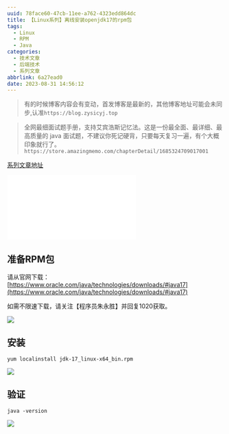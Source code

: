 ```yaml
---
uuid: 78face60-47cb-11ee-a762-4323edd864dc
title: 【Linux系列】离线安装openjdk17的rpm包
tags:
  - Linux
  - RPM
  - Java
categories:
  - 技术文章
  - 后端技术
  - 系列文章
abbrlink: 6a27ead0
date: 2023-08-31 14:56:12
---
```



> 有的时候博客内容会有变动，首发博客是最新的，其他博客地址可能会未同步,认准`https://blog.zysicyj.top`



> 全网最细面试题手册，支持艾宾浩斯记忆法。这是一份最全面、最详细、最高质量的 java
面试题，不建议你死记硬背，只要每天复习一遍，有个大概印象就行了。 `https://store.amazingmemo.com/chapterDetail/1685324709017001`
    

[系列文章地址](https://blog.zysicyj.top/categories/技术文章/后端技术/系列文章/Linux/)

<div class="bilibili">
   <iframe src="//player.bilibili.com/player.html?bvid=BV1Lu4y1Q73x&page=1" scrolling="no" border="0" frameborder="no" framespacing="0" allowfullscreen="true"> </iframe>
</div>

## 准备RPM包

请从官网下载：[https://www.oracle.com/java/technologies/downloads/#java17](https://www.oracle.com/java/technologies/downloads/#java17)

如需不限速下载，请关注【程序员朱永胜】并回复1020获取。

![](http://blog-1253652709.cos.ap-guangzhou.myqcloud.com/pasteimageintomarkdown/2023-08-31/96087357359900.png)

## 安装

``` shell
yum localinstall jdk-17_linux-x64_bin.rpm
```

![](http://blog-1253652709.cos.ap-guangzhou.myqcloud.com/pasteimageintomarkdown/2023-08-31/99225422297200.png)

## 验证

``` shell
java -version
```

![](http://blog-1253652709.cos.ap-guangzhou.myqcloud.com/pasteimageintomarkdown/2023-08-31/99250449167000.png)


